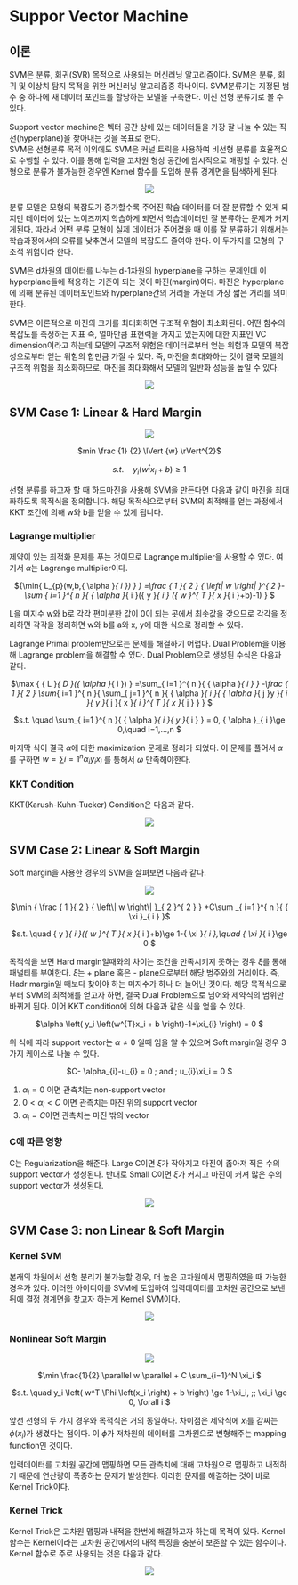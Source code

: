 # Suppor Vector Machine

## 이론

SVM은 분류, 회귀(SVR) 목적으로 사용되는 머신러닝 알고리즘이다. SVM은 분류, 회귀 및 이상치 탐지 목적을 위한 머신러닝 알고리즘중 하나이다. SVM분류기는 지정된 범주 중 하나에 새 데이터 포인트를 할당하는 모델을 구축한다. 이진 선형 분류기로 볼 수 있다. 

Support vector machine은 벡터 공간 상에 있는 데이터들을 가장 잘 나눌 수 있는 직선(hyperplane)을 찾아내는 것을 목표로 한다.  
SVM은 선형분류 목적 이외에도 SVM은 커널 트릭을 사용하여 비선형 분류를 효율적으로 수행할 수 있다. 이를 통해 입력을 고차원 형상 공간에 암시적으로 매핑할 수 있다. 선형으로 분류가 불가능한 경우엔 Kernel 함수를 도입해 분류 경계면을 탐색하게 된다. 

<center>

![](https://postfiles.pstatic.net/MjAyMjEwMjlfMTUx/MDAxNjY3MDMxMjAzNTY3.st26a8hL1CU6mTcU3SMDzhyLcKoZwJw7AEt2CcxZQ4og.By022otz0EV6Ezbc-kjb2FA_w8YuI3tj96lLYSj-nugg.PNG.dhyoo9701/1.png?type=w773)

</center>  
  
분류 모델은 모형의 복잡도가 증가할수록 주어진 학습 데이터를 더 잘 분류할 수 있게 되지만 데이터에 있는 노이즈까지 학습하게 되면서 학습데이터만 잘 분류하는 문제가 커지게된다. 따라서 어떤 분류 모형이 실제 데이터가 주어졌을 때 이를 잘 분류하기 위해서는 학습과정에서의 오류를 낮추면서 모델의 복잡도도 줄여야 한다. 이 두가지를 모형의 구조적 위험이라 한다. 

SVM은 d차원의 데이터를 나누는 d-1차원의 hyperplane을 구하는 문제인데 이 hyperplane들에 적용하는 기준이 되는 것이 마진(margin)이다. 마진은 hyperplane에 의해 분류된 데이터포인트와 hyperplane간의 거리들 가운데 가장 짧은 거리를 의미한다.

SVM은 이론적으로 마진의 크기를 최대화하면 구조적 위험이 최소화된다. 어떤 함수의 복잡도를 측정하는 지표 즉, 얼마만큼 표현력을 가지고 있는지에 대한 지표인 VC dimension이라고 하는데 모델의 구조적 위험은 데이터로부터 얻는 위험과 모델의 복잡성으로부터 얻는 위험의 합만큼 가질 수 있다. 즉, 마진을 최대화하는 것이 결국 모델의 구조적 위험을 최소화하므로, 마진을 최대화해서 모델의 일반화 성능을 높일 수 있다. 



<center>

![](https://postfiles.pstatic.net/MjAyMjEwMjlfMjg5/MDAxNjY3MDMxMjAzNTcx.aZK_AqYx1ppS6g3hQHK8GSVNQwIN-HM0HRPdAMA1-xsg.9xBirEOWWVBCK7fZ0qjyQpWZCYBqOLrHX-0H0U0o0RQg.PNG.dhyoo9701/2.png?type=w773)

</center>

## SVM Case 1: Linear & Hard Margin

<center>

![](https://postfiles.pstatic.net/MjAyMjEwMjlfMjg5/MDAxNjY3MDMxMjAzNTcx.aZK_AqYx1ppS6g3hQHK8GSVNQwIN-HM0HRPdAMA1-xsg.9xBirEOWWVBCK7fZ0qjyQpWZCYBqOLrHX-0H0U0o0RQg.PNG.dhyoo9701/4.png?type=w773)

</center>  
  
<center>  

$min \frac {1} {2} \lVert {w} \rVert^{2}$  

$s.t. \quad  y_i \left( w^{t}x_i +b \right) \ge 1$ </center>

선형 분류를 하고자 할 때 하드마진을 사용해 SVM을 만든다면 다음과 같이 마진을 최대화하도록 목적식을 정의합니다. 해당 목적식으로부터 SVM의 최적해를 얻는 과정에서 KKT 조건에 의해 w와 b를 얻을 수 있게 됩니다. 

### Lagrange multiplier

제약이 있는 최적화 문제를 푸는 것이므로 Lagrange multiplier을 사용할 수 있다. 여기서 $\alpha$는 Lagrange multiplier이다. 

<center>

${\min{ L_{p}(w,b,{ \alpha }_{ i }) } } =\frac { 1 }{ 2 } { \left| w \right| }^{ 2 }-\sum { i=1 }^{ n }{ { \alpha }_{ i }({ y }_{ i }
({ w }^{ T }{ x }_{ i }+b)-1) }
$

</center>

L을 미지수 w와 b로 각각 편미분한 값이 0이 되는 곳에서 최솟값을 갖으므로 각각을 정리하면 각각을 정리하면 w와 b를 a와 x, y에 대한 식으로 정리할 수 있다. 

Lagrange Primal problem만으로는 문제를 해결하기 어렵다. Dual Problem을 이용해 Lagrange problem을 해결할 수 있다. Dual Problem으로 생성된 수식은 다음과 같다. 

<center>

$\max { { L }_{ D }({ \alpha }_{ i }) } =\sum_{ i=1 }^{ n }{ { \alpha }_{ i } } -\frac { 1 }{ 2 } \sum_{ i=1 }^{ n }{ \sum_{ j=1 }^{ n }{ { \alpha }_{ i }{ { \alpha }_{ j }y }_{ i }{ y }_{ j }{ x }_{ i }^{ T }{ x }_{ j } } }
$

$s.t.  \quad  \sum_{ i=1 }^{ n }{ { \alpha }_{ i }{ y }_{ i } } = 0,   { \alpha }_{ i }\ge 0,\quad i=1,...,n
$

</center>

마지막 식이 결국 $\alpha$에 대한 maximization 문제로 정리가 되었다. 이 문제를 풀어서 $\alpha$를 구하면 $w= \sum {i=1}^{n}{ \alpha_{i}y_{i}x_{i} }$ 를 통해서 $\omega$  만족해야한다. 


### KKT Condition
KKT(Karush-Kuhn-Tucker) Condition은 다음과 같다. 

<center>

![](https://postfiles.pstatic.net/MjAyMjEwMjlfMjg5/MDAxNjY3MDMxMjAzNTcx.aZK_AqYx1ppS6g3hQHK8GSVNQwIN-HM0HRPdAMA1-xsg.9xBirEOWWVBCK7fZ0qjyQpWZCYBqOLrHX-0H0U0o0RQg.PNG.dhyoo9701/5.png?type=w773)

</center>

## SVM Case 2: Linear & Soft Margin

Soft margin을 사용한 경우의 SVM을 살펴보면 다음과 같다. 

<center>

![](https://postfiles.pstatic.net/MjAyMjEwMjlfMjg5/MDAxNjY3MDMxMjAzNTcx.aZK_AqYx1ppS6g3hQHK8GSVNQwIN-HM0HRPdAMA1-xsg.9xBirEOWWVBCK7fZ0qjyQpWZCYBqOLrHX-0H0U0o0RQg.PNG.dhyoo9701/6.png?type=w773)

</center>

<center> 

$\min { \frac { 1 }{ 2 } { \left\| w \right\|  }_{ 2 }^{ 2 } } +C\sum _{ i=1 }^{ n }{ { \xi  }_{ i } }$ 

$s.t. \quad { y }_{ i }({ w }^{ T }{ x }_{ i }+b)\ge 1-{ \xi  }_{ i },\quad { \xi  }_{ i }\ge 0 
$ 

</center>

목적식을 보면 Hard margin일때와의 차이는 조건을 만족시키지 못하는 경우 $\xi$를 통해 패널티를 부여한다. $\xi$는 + plane 혹은 - plane으로부터 해당 범주와의 거리이다. 즉, Hadr margin일 때보다 찾아야 하는 미지수가 하나 더 늘어난 것이다. 
해당 목적식으로부터 SVM의 최적해를 얻고자 하면, 결국 Dual Problem으로 넘어와 제약식의 범위만 바뀌게 된다. 
이어 KKT condition에 의해 다음과 같은 식을 얻을 수 있다.  

<center>

$\alpha \left( y_i \left(w^{T}x_i + b \right)-1+\xi_{i} \right) = 0
$

</center>

위 식에 따라 support vector는 $\alpha \ne 0$ 일때 임을 알 수 있으며 Soft margin일 경우 3가지 케이스로 나눌 수 있다. 

<center>

$C- \alpha_{i}-u_{i} = 0 \; and \; u_{i}\xi_i = 0
$
</center>

1. $\alpha_i = 0$ 이면 관측치는 non-support vector  
2. $0<\alpha_i<C$ 이면 관측치는 마진 위의 support vector
3. $\alpha_i = C$이면 관측치는 마진 밖의 vector

### C에 따른 영향
C는 Regularization을 해준다. Large C이면 $\xi$가 작아지고 마진이 좁아져 적은 수의 support vector가 생성된다. 반대로 Small C이면 $\xi$가 커지고 마진이 커져 많은 수의 support vector가 생성된다.  

<center>

![](https://postfiles.pstatic.net/MjAyMjEwMjlfMjg5/MDAxNjY3MDMxMjAzNTcx.aZK_AqYx1ppS6g3hQHK8GSVNQwIN-HM0HRPdAMA1-xsg.9xBirEOWWVBCK7fZ0qjyQpWZCYBqOLrHX-0H0U0o0RQg.PNG.dhyoo9701/7.png?type=w773)

</center>

## SVM Case 3: non Linear & Soft Margin

### Kernel SVM 
본래의 차원에서 선형 분리가 불가능할 경우, 더 높은 고차원에서 맵핑하였을 때 가능한 경우가 있다. 이러한 아이디어를 SVM에 도입하여 입력데이터를 고차원 공간으로 보낸 뒤에 결정 경계면을 찾고자 하는게 Kernel SVM이다. 

<center>

![](https://postfiles.pstatic.net/MjAyMjEwMjlfMjg5/MDAxNjY3MDMxMjAzNTcx.aZK_AqYx1ppS6g3hQHK8GSVNQwIN-HM0HRPdAMA1-xsg.9xBirEOWWVBCK7fZ0qjyQpWZCYBqOLrHX-0H0U0o0RQg.PNG.dhyoo9701/8.png?type=w773)

</center>

### Nonlinear Soft Margin

<center>

![](https://postfiles.pstatic.net/MjAyMjEwMjlfMjg5/MDAxNjY3MDMxMjAzNTcx.aZK_AqYx1ppS6g3hQHK8GSVNQwIN-HM0HRPdAMA1-xsg.9xBirEOWWVBCK7fZ0qjyQpWZCYBqOLrHX-0H0U0o0RQg.PNG.dhyoo9701/9.png?type=w773)

</center>

<center>

$\min \frac{1}{2} \parallel w \parallel + C \sum_{i=1}^N \xi_i
$

$s.t. \quad y_i \left( w^T \Phi \left(x_i \right) + b   \right) \ge 1-\xi_i, \;\; \xi_i \ge 0, \forall i
$

</center>

앞선 선형의 두 가지 경우와 목적식은 거의 동일하다. 차이점은 제약식에 $x_i$를 감싸는 $\phi(x_i)$가 생겼다는 점이다. 이 $\phi$가 저차원의 데이터를 고차원으로 변형해주는 mapping function인 것이다. 

입력데이터를 고차원 공간에 맵핑하면 모든 관측치에 대해 고차원으로 맵핑하고 내적하기 때문에 연산량이 폭증하는 문제가 발생한다. 이러한 문제를 해결하는 것이 바로 Kernel Trick이다.

### Kernel Trick

Kernel Trick은 고차원 맵핑과 내적을 한번에 해결하고자 하는데 목적이 있다. Kernel 함수는 Kernel이라는 고차원 공간에서의 내적 특징을 충분히 보존할 수 있는 함수이다. 
Kernel 함수로 주로 사용되는 것은 다음과 같다. 

<center>

![](https://postfiles.pstatic.net/MjAyMjEwMjlfMjg5/MDAxNjY3MDMxMjAzNTcx.aZK_AqYx1ppS6g3hQHK8GSVNQwIN-HM0HRPdAMA1-xsg.9xBirEOWWVBCK7fZ0qjyQpWZCYBqOLrHX-0H0U0o0RQg.PNG.dhyoo9701/10.png?type=w773)

</center>

